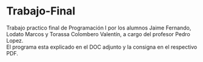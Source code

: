 # Trabajo-Final
Trabajo practico final de Programación I por los alumnos Jaime Fernando, Lodato Marcos y Torassa Colombero Valentín, a cargo del profesor Pedro Lopez.  
El programa esta explicado en el DOC adjunto y la consigna en el respectivo PDF.
